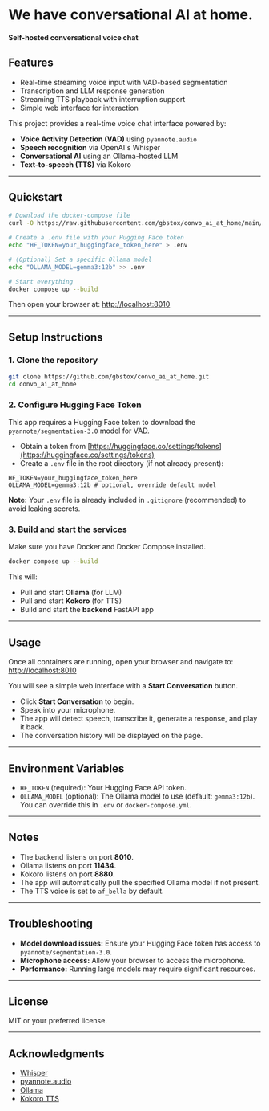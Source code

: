 # We have conversational AI at home. 
#### Self-hosted conversational voice chat

## Features
- Real-time streaming voice input with VAD-based segmentation
- Transcription and LLM response generation
- Streaming TTS playback with interruption support
- Simple web interface for interaction

This project provides a real-time voice chat interface powered by:
- **Voice Activity Detection (VAD)** using `pyannote.audio`
- **Speech recognition** via OpenAI's Whisper
- **Conversational AI** using an Ollama-hosted LLM
- **Text-to-speech (TTS)** via Kokoro

---

## Quickstart

```bash
# Download the docker-compose file
curl -O https://raw.githubusercontent.com/gbstox/convo_ai_at_home/main/docker-compose.yml

# Create a .env file with your Hugging Face token
echo "HF_TOKEN=your_huggingface_token_here" > .env

# (Optional) Set a specific Ollama model
echo "OLLAMA_MODEL=gemma3:12b" >> .env

# Start everything
docker compose up --build
```

Then open your browser at: [http://localhost:8010](http://localhost:8010)

---

## Setup Instructions

### 1. Clone the repository

```bash
git clone https://github.com/gbstox/convo_ai_at_home.git
cd convo_ai_at_home
```

### 2. Configure Hugging Face Token

This app requires a Hugging Face token to download the `pyannote/segmentation-3.0` model for VAD.

- Obtain a token from [https://huggingface.co/settings/tokens](https://huggingface.co/settings/tokens)
- Create a `.env` file in the root directory (if not already present):
```
HF_TOKEN=your_huggingface_token_here
OLLAMA_MODEL=gemma3:12b # optional, override default model
```


**Note:** Your `.env` file is already included in `.gitignore` (recommended) to avoid leaking secrets.

### 3. Build and start the services

Make sure you have Docker and Docker Compose installed.

```bash
docker compose up --build
```

This will:
- Pull and start **Ollama** (for LLM)
- Pull and start **Kokoro** (for TTS)
- Build and start the **backend** FastAPI app

---

## Usage

Once all containers are running, open your browser and navigate to: [http://localhost:8010](http://localhost:8010)

You will see a simple web interface with a **Start Conversation** button.

- Click **Start Conversation** to begin.
- Speak into your microphone.
- The app will detect speech, transcribe it, generate a response, and play it back.
- The conversation history will be displayed on the page.

---

## Environment Variables

- `HF_TOKEN` (required): Your Hugging Face API token.
- `OLLAMA_MODEL` (optional): The Ollama model to use (default: `gemma3:12b`). You can override this in `.env` or `docker-compose.yml`.

---

## Notes

- The backend listens on port **8010**.
- Ollama listens on port **11434**.
- Kokoro listens on port **8880**.
- The app will automatically pull the specified Ollama model if not present.
- The TTS voice is set to `af_bella` by default.

---

## Troubleshooting

- **Model download issues:** Ensure your Hugging Face token has access to `pyannote/segmentation-3.0`.
- **Microphone access:** Allow your browser to access the microphone.
- **Performance:** Running large models may require significant resources.

---

## License

MIT or your preferred license.

---

## Acknowledgments

- [Whisper](https://github.com/openai/whisper)
- [pyannote.audio](https://github.com/pyannote/pyannote-audio)
- [Ollama](https://ollama.com/)
- [Kokoro TTS](https://github.com/remsky/kokoro)
